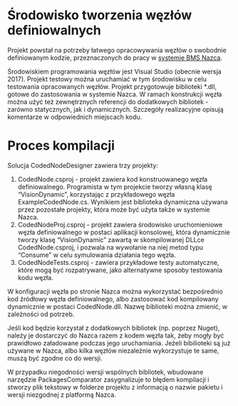# Środowisko tworzenia węzłów definiowalnych
Projekt powstał na potrzeby łatwego opracowywania węzłów o swobodnie definiowanym kodzie, przeznaczonych do pracy w [systemie BMS Nazca](https://apagroup.pl/produkt/nazca/).

Środowiskiem programowania węzłów jest Visual Studio (obecnie wersja 2017). Projekt testowy można uruchamiać w tym środowisku w celu testowania opracowanych węzłów. Projekt przygotowuje biblioteki *.dll, gotowe do zastosowania w systemie Nazca. W ramach konstrukcji węzła można użyć też zewnętrznych referencji do dodatkowych bibliotek - zarówno statycznych, jak i dynamicznych. Szczegóły realizacyjne opisują komentarze w odpowiednich miejscach kodu.

# Proces kompilacji

Solucja CodedNodeDesigner zawiera trzy projekty: 

1. CodedNode.csproj - projekt zawiera kod konstruowanego węzła definiowalnego. Programista w tym projekcie tworzy własną klasę “VisionDynamic”, korzystając z przykładowego węzła ExampleCodedNode.cs. Wynikiem jest biblioteka dynamiczna używana przez pozostałe projekty, która może być użyta także w systemie Nazca. 
2. CodedNodeProj.csproj - projekt zawiera środowisko uruchomieniowe węzła definiowalnego w postaci aplikacji konsolowej, która dynamicznie tworzy klasę “VisionDynamic” zawartą w skompilowanej DLLce CodedNode.csproj, i pozwala na wywołanie na niej metod typu “Consume” w celu symulowania działania tego węzła.
3. CodedNodeTests.csproj - zawiera przykładowe testy automatyczne, które mogą być rozpatrywane, jako alternatywne sposoby testowania kodu węzła.

 W konfiguracji węzła po stronie Nazca można wykorzystać bezpośrednio kod źródłowy węzła definiowalnego, albo zastosować kod kompilowany dynamicznie w postaci CodedNode.dll. Nazwę biblioteki można zmienić, w zależności od potrzeb. 

Jeśli kod będzie korzystał z dodatkowych bibliotek (np. poprzez Nuget), należy je dostarczyć do Nazca razem z kodem węzła tak, żeby mogły być prawidłowo załadowane podczas jego uruchamiania. Jeżeli bibilioteki są już używane w Nazca, albo kilka węzłów niezależnie wykorzystuje te same, muszą być zgodne co do wersji.

W przypadku niegodności wersji wspólnych bibliotek, wbudowane narzędzie PackagesComparator zasygnalizuje to błędem kompilacji i stworzy plik tekstowy w folderze projektu z informacją o nazwie pakietu i wersji niezgodnej z platformą Nazca.
